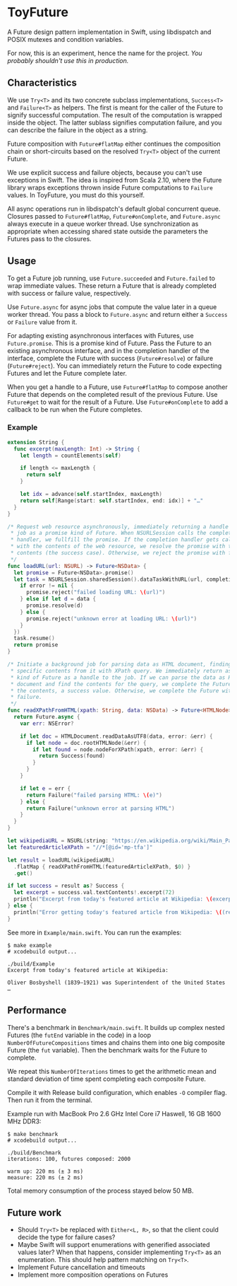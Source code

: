 ToyFuture
=========

A Future design pattern implementation in Swift, using libdispatch and
POSIX mutexes and condition variables.

For now, this is an experiment, hence the name for the project. *You
probably shouldn't use this in production.*

Characteristics
---------------

We use `Try<T>` and its two concrete subclass implementations,
`Success<T>` and `Failure<T>` as helpers. The first is meant for the
caller of the Future to signify successful computation. The result of
the computation is wrapped inside the object. The latter sublass
signifies computation failure, and you can describe the failure in the
object as a string.

Future composition with `Future#flatMap` either continues the
composition chain or short-circuits based on the resolved `Try<T>`
object of the current Future.

We use explicit success and failure objects, because you can't use
exceptions in Swift. The idea is inspired from Scala 2.10, where the
Future library wraps exceptions thrown inside Future computations to
`Failure` values. In ToyFuture, you must do this yourself.

All async operations run in libdispatch's default global concurrent
queue. Closures passed to `Future#flatMap`, `Future#onComplete`, and
`Future.async` always execute in a queue worker thread. Use
synchronization as appropriate when accessing shared state outside the
parameters the Futures pass to the closures.

Usage
-----

To get a Future job running, use `Future.succeeded` and
`Future.failed` to wrap immediate values. These return a Future that
is already completed with success or failure value, respectively.

Use `Future.async` for async jobs that compute the value later in a
queue worker thread. You pass a block to `Future.async` and return
either a `Success` or `Failure` value from it.

For adapting existing asynchronous interfaces with Futures, use
`Future.promise`. This is a promise kind of Future. Pass the Future to
an existing asynchronous interface, and in the completion handler of
the interface, complete the Future with success (`Future#resolve`) or
failure (`Future#reject`). You can immediately return the Future to
code expecting Futures and let the Future complete later.

When you get a handle to a Future, use `Future#flatMap` to compose
another Future that depends on the completed result of the previous
Future. Use `Future#get` to wait for the result of a Future. Use
`Future#onComplete` to add a callback to be run when the Future
completes.

### Example

```swift
extension String {
  func excerpt(maxLength: Int) -> String {
    let length = countElements(self)

    if length <= maxLength {
      return self
    }

    let idx = advance(self.startIndex, maxLength)
    return self[Range(start: self.startIndex, end: idx)] + "…"
  }
}

/* Request web resource asynchronously, immediately returning a handle to the
 * job as a promise kind of Future. When NSURLSession calls the completion
 * handler, we fullfill the promise. If the completion handler gets called
 * with the contents of the web resource, we resolve the promise with the
 * contents (the success case). Otherwise, we reject the promise with failure.
 */
func loadURL(url: NSURL) -> Future<NSData> {
  let promise = Future<NSData>.promise()
  let task = NSURLSession.sharedSession().dataTaskWithURL(url, completionHandler: { data, response, error in
    if error != nil {
      promise.reject("failed loading URL: \(url)")
    } else if let d = data {
      promise.resolve(d)
    } else {
      promise.reject("unknown error at loading URL: \(url)")
    }
  })
  task.resume()
  return promise
}

/* Initiate a background job for parsing data as HTML document, finding
 * specific contents from it with XPath query. We immediately return async
 * kind of Future as a handle to the job. If we can parse the data as HTML
 * document and find the contents for the query, we complete the Future with
 * the contents, a success value. Otherwise, we complete the Future with
 * failure.
 */
func readXPathFromHTML(xpath: String, data: NSData) -> Future<HTMLNode> {
  return Future.async {
    var err: NSError?

    if let doc = HTMLDocument.readDataAsUTF8(data, error: &err) {
      if let node = doc.rootHTMLNode(&err) {
        if let found = node.nodeForXPath(xpath, error: &err) {
          return Success(found)
        }
      }
    }

    if let e = err {
      return Failure("failed parsing HTML: \(e)")
    } else {
      return Failure("unknown error at parsing HTML")
    }
  }
}

let wikipediaURL = NSURL(string: "https://en.wikipedia.org/wiki/Main_Page")!
let featuredArticleXPath = "//*[@id='mp-tfa']"

let result = loadURL(wikipediaURL)
  .flatMap { readXPathFromHTML(featuredArticleXPath, $0) }
  .get()

if let success = result as? Success {
  let excerpt = success.val.textContents!.excerpt(72)
  println("Excerpt from today's featured article at Wikipedia: \(excerpt)")
} else {
  println("Error getting today's featured article from Wikipedia: \((result as Failure).desc)")
}
```

See more in `Example/main.swift`. You can run the examples:

```
$ make example
# xcodebuild output...

./build/Example
Excerpt from today's featured article at Wikipedia:

Oliver Bosbyshell (1839–1921) was Superintendent of the United States …
```

Performance
-----------

There's a benchmark in `Benchmark/main.swift`. It builds up complex
nested Futures (the `futEnd` variable in the code) in a loop
`NumberOfFutureCompositions` times and chains them into one big
composite Future (the `fut` variable). Then the benchmark waits for
the Future to complete.

We repeat this `NumberOfIterations` times to get the arithmetic mean
and standard deviation of time spent completing each composite Future.

Compile it with Release build configuration, which enables `-O`
compiler flag. Then run it from the terminal.

Example run with MacBook Pro 2.6 GHz Intel Core i7 Haswell, 16 GB 1600
MHz DDR3:

```
$ make benchmark
# xcodebuild output...

./build/Benchmark
iterations: 100, futures composed: 2000

warm up: 220 ms (± 3 ms)
measure: 220 ms (± 2 ms)
```

Total memory consumption of the process stayed below 50 MB.

Future work
-----------

* Should `Try<T>` be replaced with `Either<L, R>`, so that the client
  could decide the type for failure cases?
* Maybe Swift will support enumerations with generified associated
  values later? When that happens, consider implementing `Try<T>` as
  an enumeration. This should help pattern matching on `Try<T>`.
* Implement Future cancellation and timeouts
* Implement more composition operations on Futures
